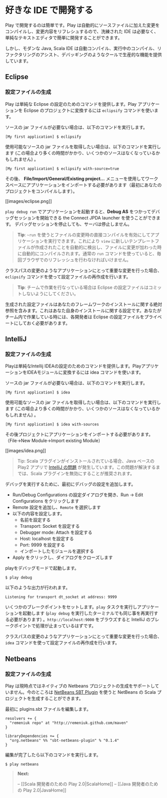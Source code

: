 <!-- translated -->
<!--
# Setting up your preferred IDE
-->
# 好きな IDE で開発する

<!--
Working with Play is easy. You don’t even need a sophisticated IDE, because Play compiles and refreshes the modifications you make to your source files automatically, so you can easily work using a simple text editor.
-->
Play で開発するのは簡単です。Play は自動的にソースファイルに加えた変更をコンパイルし、変更内容をリフレシュするので、洗練された IDE は必要なく、単純なテキストエディタで簡単に開発することができます。

<!--
However, using a modern Java or Scala IDE provides cool productivity features like auto-completion, on-the-fly compilation, assisted refactoring and debugging.
-->
しかし、モダンな Java, Scala IDE は自動コンパイル、実行中のコンパイル、リファクタリングのアシスト、デバッギングのようなクールで生産的な機能を提供しています。

## Eclipse

<!--
### Generate configuration
-->
### 設定ファイルの生成

<!--
Play provides a command to simplify Eclipse configuration. To transform a Play application into a working Eclipse project, use the `eclipsify` command:
-->
Play は単純な Eclipse の設定のためのコマンドを提供します。Play アプリケーションを Eclipse のプロジェクトに変換するには `eclipsify` コマンドを使います。

<!--
without the source jars:
-->
ソースの jar ファイルが必要ない場合は、以下のコマンドを実行します。

```
[My first application] $ eclipsify
```

<!--
if you want to grab the available source jars (this will take longer and it's possible a few sources might be missing):
-->
使用可能なソースの jar ファイルを取得したい場合は、以下のコマンドを実行します (この場合より多くの時間がかかり、いくつかのソースはなくなっているかもしれません) 。

```
[My first application] $ eclipsify with-source=true
```


<!--
You then need to import the application into your Workspace with the **File/Import/General/Existing project…** menu (compile your project first).
-->
その後、 **File/Import/General/Existing project…** メニューを使用してワークスペースにアプリケーションをインポートする必要があります（最初にあなたのプロジェクトをコンパイルします）。

[[images/eclipse.png]] 

<!--
You can also start your application with `play debug run` and then you can use the Connect JPDA launcher using **Debug As** to start a debugging session at any time. Stopping the debugging session will not stop the server.
-->
`play debug run` でアプリケーションを起動すると、**Debug AS** をつかってデバッグセッションを開始できる the Connect JPDA launcher を使うことができます。
デバッグセッションを停止しても、サーバは停止しません。


<!--
> **Tip**: You can run your application using `~run` to enable direct compilation on file change. This way scala templates files are auto discovered when you create new template in `view` and auto compiled when file change. If you use normal `run` then you have to hit `Refresh` on you browser each time.
-->
> **Tip**:  `~run` を使うとファイルの変更時の直接コンパイルを有効にしてアプリケーションを実行できます。これにより `view` に新しいテンプレートファイルが作成されたことを自動的に検出し、ファイルに変更が加わった時に自動的にコンパイルされます。通常の `run` コマンドを使っていると、毎回ブラウザでのリフレッシュを行わなければいけません。

<!--
If you make any important changes to your application, such as changing the classpath, use `eclipse` again to regenerate the configuration files.
-->
クラスパスの変更のようなアプリケーションにとって重要な変更を行った場合、`eclipsify` コマンドを使って設定ファイルの再作成を行います。

<!--
> **Tip**: Do not commit Eclipse configuration files when you work in a team!
-->
> **Tip**: チームで作業を行なっている場合は Eclipse の設定ファイルはコミットしないようにしてください。

<!--
The generated configuration files contain absolute references to your framework installation. These are specific to your own installation. When you work in a team, each developer must keep his Eclipse configuration files private.
-->
生成された設定ファイルはあなたのフレームワークのインストールに関する絶対参照を含みます。これはあなた自身のインストールに関する設定です。あなたがチーム内で作業している時には、各開発者は Eclipse の設定ファイルをプライベートにしておく必要があります。

## IntelliJ

<!--
### Generate configuration
-->
### 設定ファイルの生成

<!--
Play provides a command to simplify Intellij IDEA configuration. To transform a Play application into a working IDEA module, use the idea command:
-->
Playは単純なIntellij IDEAの設定のためのコマンドを提供します。PlayアプリケーションをIDEAモジュールに変換するには idea コマンドを使います。

<!--
without the source jars:
-->
ソースの jar ファイルが必要ない場合は、以下のコマンドを実行します。

```
[My first application] $ idea
```

<!--
if you want to grab the available source jars (this will take longer and it's possible a few sources might be missing):
-->
使用可能なソースの jar ファイルを取得したい場合は、以下のコマンドを実行します (この場合より多くの時間がかかり、いくつかのソースはなくなっているかもしれません) 。

```
[My first application] $ idea with-sources
```

<!--
You then need to import the application into your project (File->New Module->Import existing Module)
-->
その後プロジェクトにアプリケーションをインポートする必要があります。（File->New Module->Import existing Module）

[[images/idea.png]] 

<!--
> Tip: There is an [Intellij IDEA issue](http://devnet.jetbrains.net/thread/433870) regarding building Java based Play2 apps while having the Scala plugin installed. Until it's fixed, the recommended workaround is to disable the Scala plugin.
-->
> Tip: Scala プラグインがインストールされている場合、Java ベースの Play2 アプリで [IntelliJ の問題](http://devnet.jetbrains.net/thread/433870) が発生しています。この問題が解決するまでは、Scala プラグインを無効にすることが推奨されます。

<!--
To debug, first add a debug configuration
-->
デバッグを実行するために、最初にデバッグの設定を追加します。

<!--
- Open Run/Debug Configurations dialog, then click Run -> Edit Configurations
- Add a Remote configuration, then select `Remote`
- Configure it:
    - Set a name
    - Transport: Socket
    - Debugger mode: Attach
    - Host: localhost
    - Port: 9999
    - Select module you imported
- Close dialog - click Apply
-->
- Run/Debug Configurations の設定ダイアログを開き、Run -> Edit Configurations をクリックします
- Remote 設定を追加し、`Remote` を選択します
- 以下の内容を設定します。
    - 名前を設定する
    - Transport: Socket を設定する
    - Debugger mode: Attach を設定する
    - Host: localhost を設定する
    - Port: 9999 を設定する
    - インポートしたモジュールを選択する
- Apply をクリックし、ダイアログをクローズします

<!--
Start play in debug mode:
-->
playをデバッグモードで起動します。

```
$ play debug
```

<!--
which should print: 
-->
以下のような出力が行われます。

```
Listening for transport dt_socket at address: 9999
```

<!--
Set some breakpoints. Run the web app by executing the task `play` (again I had to do this in same terminal I ran `play debug`). Finally, browse `http://localhost:9000`. IntelliJ should stop at your breakpoint.
-->
いくつかのブレークポイントをセットします。`play` タスクを実行しアプリケーションを起動します (`play debug` を実行したターミナルでも同じ事を再実行する必要があります) 。`http://localhost:9000` をブラウズすると IntelliJ のブレークポイントで処理が止まっているはずです。

<!--
If you make any important changes to your application, such as changing the classpath, use `idea` again to regenerate the configuration files.
-->
クラスパスの変更のようなアプリケーションにとって重要な変更を行った場合、`idea` コマンドを使って設定ファイルの再作成を行います。


## Netbeans

<!--
### Generate Configuration
-->
### 設定ファイルの生成

<!--
Play does not have native Netbeans project generation support at this time.  For now you can generate a Netbeans Scala project with the [Netbeans SBT plugin](https://github.com/remeniuk/sbt-netbeans-plugin).
-->
Play は現時点ではネイティブの Netbeans プロジェクトの生成をサポートしていません。今のところは [NetBeans SBT Plugin](https://github.com/remeniuk/sbt-netbeans-plugin) を使うと NetBeans の Scala プロジェクトを生成することができます。

<!--
First edit the plugins.sbt file
-->
最初に plugins.sbt ファイルを編集します。

```
resolvers += {
  "remeniuk repo" at "http://remeniuk.github.com/maven" 
}

libraryDependencies += {
  "org.netbeans" %% "sbt-netbeans-plugin" % "0.1.4"
}
```

<!--
Now run
-->
編集が完了したら以下のコマンドを実行します。

```
$ play netbeans
```

<!--
> **Next:** 
>
> – [[Play 2.0 for Scala developers|ScalaHome]]
> – [[Play 2.0 for Java developers|JavaHome]]
-->
> **Next:**
>
> – [[Scala 開発者のための Play 2.0|ScalaHome]]
> – [[Java 開発者のための Play 2.0|JavaHome]]